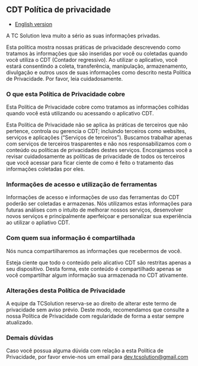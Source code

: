## CDT Política de privacidade

* [English version](../privacyPolicy/cdt/privacy_policy-en.md)  

A TC Solution leva muito a sério as suas informações privadas.

Esta política mostra nossas práticas de privacidade descrevendo como tratamos às informações que são inseridas por você ou coletadas quando você utiliza o CDT (Contador regressivo).
Ao utilizar o aplicativo, você estará consentindo a coleta, transferência, manipulação, armazenamento, divulgação e outros usos de suas informações como descrito nesta Política de Privacidade. Por favor, leia cuidadosamente.

### O que esta Política de Privacidade cobre

Esta Política de Privacidade cobre como tratamos as informações colhidas quando você está utilizando ou acessando o aplicativo CDT.

Esta Política de Privacidade não se aplica às práticas de terceiros que não pertence, controla ou gerencia o CDT; incluindo terceiros como websites, serviços e aplicações (“Serviços de terceiros”). Buscamos trabalhar apenas com serviços de terceiros trasparentes e não nos responsabilizamos com o conteúdo ou políticas de privacidades destes serviços. Encorajamos você a revisar cuidadosamente as políticas de privacidade de todos os terceiros que você acessar para ficar ciente de como é feito o tratamento das informações coletadas por eles.
		
### Informações de acesso e utilização de ferramentas

Informações de acesso e informações de uso das ferramentas do CDT poderão ser coletadas e armazenas. Nós utilizamos estas informações para futuras análises com o intuito de melhorar nossos serviços, desenvolver novos serviços e principalmente aperfeiçoar e personalizar sua experiência ao utilizar o apliativo CDT.

### Com quem sua informação é compartilhada
		
Nós nunca compartilharemos as informações que recebermos de você.
		
Esteja ciente que todo o conteúdo pelo alicativo CDT são restritas apenas a seu dispositivo. Desta forma, este conteúdo é compartilhado apenas se você compartilhar algum informação sua armazenada no CDT ativamente.

### Alterações desta Política de Privacidade

A equipe da TCSolution reserva-se ao direito de alterar este termo de privacidade sem aviso prévio. Deste modo, recomendamos que consulte a nossa Política de Privacidade com regularidade de forma a estar sempre atualizado.
		
### Demais dúvidas

Caso você possua alguma dúvida com relação a esta Política de Privacidade, por favor envie-nos um email para [dev.tcsolution@gmail.com](mailto:dev.tcsolution@gmail.com)



